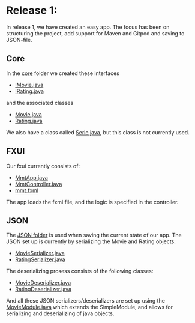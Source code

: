 # Release 1:

In release 1, we have created an easy app. The focus has been on structuring the project, add support for Maven and Gitpod and saving to JSON-file. 

## Core
In the [core](../mmt/src/main/java/mmt/core) folder we created these interfaces
- [IMovie.java](../mmt/src/main/java/mmt/core/IMovie.java)
- [IRating.java](../mmt/src/main/java/mmt/core/IRating.java)

and the associated classes

- [Movie.java](../mmt/src/main/java/mmt/core/Movie.java)
- [Rating.java](../mmt/src/main/java/mmt/core/Rating.java)

We also have a class called [Serie.java](../mmt/src/main/java/mmt/core/Serie.java), but this class is not currently used.

## FXUI
Our fxui currently consists of:
- [MmtApp.java](../mmt/src/main/java/mmt/fxui/MmtApp.java)
- [MmtController.java](../mmt/src/main/java/mmt/fxui/MmtController.java)
- [mmt.fxml](../mmt/src/main/resources/mmt/fxui/mmt.fxml)

The app loads the fxml file, and the logic is specified in the controller.

## JSON
The [JSON folder](../mmt/src/main/java/mmt/json) is used when saving the current state of our app.
The JSON set up is currently by serializing the Movie and Rating objects:
- [MovieSerializer.java](../mmt/src/main/java/mmt/json/MovieSerializer.java)
- [RatingSerializer.java](../mmt/src/main/java/mmt/json/RatingSerializer.java)

The deserializing prosess consists of the following classes:
- [MovieDeserializer.java](../mmt/src/main/java/mmt/json/MovieDeserializer.java)
- [RatingDeserializer.java](../mmt/src/main/java/mmt/json/RatingDeserializer.java)

And all these JSON serializers/deserializers are set up using the [MovieModule.java](../mmt/main/java/mmt/json/MovieModule.java) which extends the SimpleModule, and allows for serializing and deserializing of java objects.



